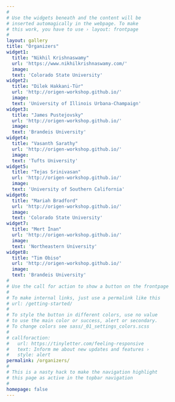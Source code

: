 ```yaml
---
#
# Use the widgets beneath and the content will be
# inserted automagically in the webpage. To make
# this work, you have to use › layout: frontpage
#
layout: gallery
title: "Organizers"
widget1:
  title: "Nikhil Krishnaswamy"
  url: 'https://www.nikhilkrishnaswamy.com/'
  image: 
  text: 'Colorado State University'
widget2:
  title: "Dilek Hakkani-Tür"
  url: 'http://origen-workshop.github.io/'
  image: 
  text: 'University of Illinois Urbana-Champaign'
widget3:
  title: "James Pustejovsky"
  url: 'http://origen-workshop.github.io/'
  image: 
  text: 'Brandeis University'
widget4:
  title: "Vasanth Sarathy"
  url: 'http://origen-workshop.github.io/'
  image: 
  text: 'Tufts University'
widget5:
  title: "Tejas Srinivasan"
  url: 'http://origen-workshop.github.io/'
  image: 
  text: 'University of Southern California'
widget6:
  title: "Mariah Bradford"
  url: 'http://origen-workshop.github.io/'
  image: 
  text: 'Colorado State University'
widget7:
  title: "Mert İnan"
  url: 'http://origen-workshop.github.io/'
  image: 
  text: 'Northeastern University'
widget8:
  title: "Tim Obiso"
  url: 'http://origen-workshop.github.io/'
  image: 
  text: 'Brandeis University'
#
# Use the call for action to show a button on the frontpage
#
# To make internal links, just use a permalink like this
# url: /getting-started/
#
# To style the button in different colors, use no value
# to use the main color or success, alert or secondary.
# To change colors see sass/_01_settings_colors.scss
#
# callforaction:
#   url: https://tinyletter.com/feeling-responsive
#   text: Inform me about new updates and features ›
#   style: alert
permalink: /organizers/
#
# This is a nasty hack to make the navigation highlight
# this page as active in the topbar navigation
#
homepage: false
---
```


